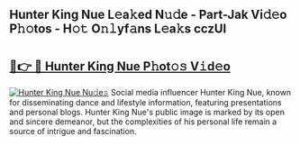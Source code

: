 ## Hunter King Nue L𝚎a𝚔ed N𝚞𝚍e - Part-Jak Vi𝚍𝚎o P𝚑𝚘tos - H𝚘𝚝 O𝚗𝚕yf𝚊ns L𝚎a𝚔s cczUl

# <h2><a href="http://kf407zb.oniu.top/?m=Hunter+King+Nue">🔗👉 🔴 Hunter King Nue P𝚑ot𝚘𝚜 V𝚒d𝚎o</a></h2>

[![Hunter King Nue Nu𝚍e𝚜](https://i.imgur.com/0qMVB7G.gif)](http://kf407zb.oniu.top/?m=Hunter+King+Nue)
Social media influencer Hunter King Nue, known for disseminating dance and lifestyle information, featuring presentations and personal blogs. Hunter King Nue's public image is marked by its open and sincere demeanor, but the complexities of his personal life remain a source of intrigue and fascination.  
